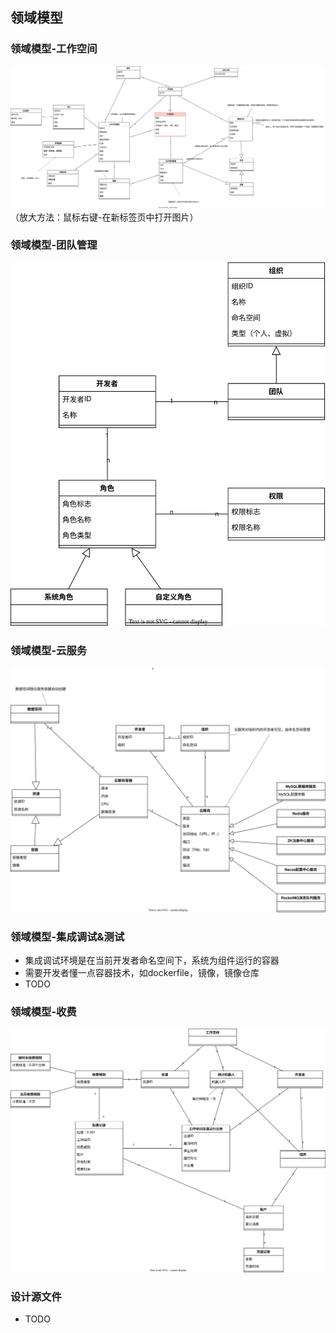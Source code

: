 ## 领域模型

### 领域模型-工作空间
![领域模型1](_media/domain001.svg)
（放大方法：鼠标右键-在新标签页中打开图片）

### 领域模型-团队管理
![领域模型2](_media/domain004.svg)

### 领域模型-云服务
![领域模型2](_media/domain002.svg)

### 领域模型-集成调试&测试
- 集成调试环境是在当前开发者命名空间下，系统为组件运行的容器
- 需要开发者懂一点容器技术，如dockerfile，镜像，镜像仓库
- TODO

### 领域模型-收费
![领域模型3](_media/domain003.svg)

### 设计源文件
- TODO
